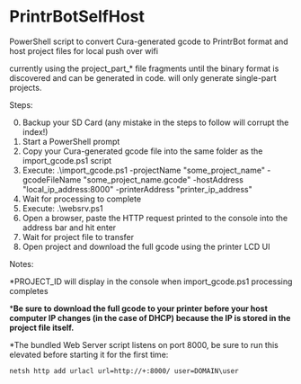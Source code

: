 # PrintrBotSelfHost
PowerShell script to convert Cura-generated gcode to PrintrBot format and host project files for local push over wifi

currently using the project_part_* file fragments until the binary format is discovered and can be generated in code.  will only generate single-part projects.

Steps:

0. Backup your SD Card (any mistake in the steps to follow will corrupt the index!)
1. Start a PowerShell prompt
2. Copy your Cura-generated gcode file into the same folder as the import_gcode.ps1 script
3. Execute:
    .\import_gcode.ps1 -projectName "some_project_name" -gcodeFileName "some_project_name.gcode"
-hostAddress "local_ip_address:8000" -printerAddress "printer_ip_address"
4. Wait for processing to complete
5. Execute:
    .\websrv.ps1
6. Open a browser, paste the HTTP request printed to the console into the address bar and hit enter
7. Wait for project file to transfer
8. Open project and download the full gcode using the printer LCD UI

Notes:

*PROJECT_ID will display in the console when import_gcode.ps1 processing completes

***Be sure to download the full gcode to your printer before your host computer IP changes (in the case of DHCP) because the IP is stored in the project file itself.**

*The bundled Web Server script listens on port 8000, be sure to run this elevated before starting it for the first time:

    netsh http add urlacl url=http://+:8000/ user=DOMAIN\user
